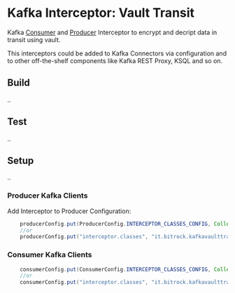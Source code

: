 # Kafka Interceptor: Vault Transit

Kafka [Consumer](https://kafka.apache.org/25/javadoc/org/apache/kafka/clients/consumer/ConsumerInterceptor.html)
and
[Producer](https://kafka.apache.org/25/javadoc/org/apache/kafka/clients/producer/ProducerInterceptor.html)
Interceptor to encrypt and decript data in transit using vault.

This interceptors could be added to Kafka Connectors via configuration and to other off-the-shelf
components like Kafka REST Proxy, KSQL and so on.

## Build
..
## Test
..
## Setup
..
### Producer Kafka Clients

Add Interceptor to Producer Configuration:

```java
    producerConfig.put(ProducerConfig.INTERCEPTOR_CLASSES_CONFIG, Collections.singletonList(EncryptingProducerInterceptor.class));
    //or
    producerConfig.put("interceptor.classes", "it.bitrock.kafkavaulttransitinterceptor.EncryptingProducerInterceptor");
```
### Consumer Kafka Clients

```java
    consumerConfig.put(ConsumerConfig.INTERCEPTOR_CLASSES_CONFIG, Collections.singletonList(DecryptingConsumerInterceptor.class));
    //or
    consumerConfig.put("interceptor.classes", "it.bitrock.kafkavaulttransitinterceptor.DecryptingConsumerInterceptor");
```
